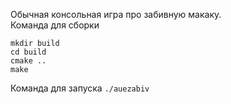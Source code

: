 Обычная консольная игра про забивную макаку.\
Команда для сборки
```
mkdir build
cd build
cmake ..
make
```
Команда для запуска `./auezabiv`
